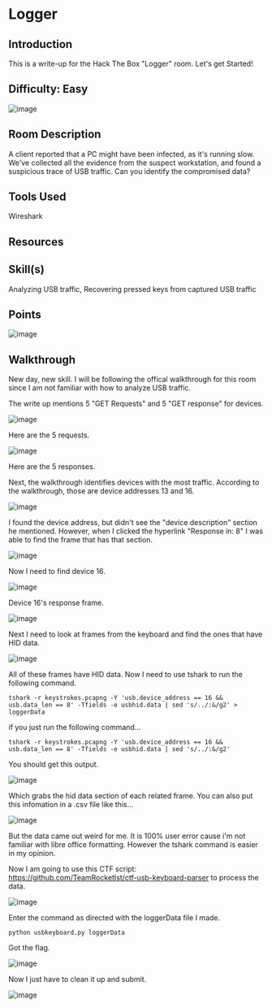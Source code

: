 # Logger
## Introduction
This is a write-up for the Hack The Box "Logger" room. Let's get Started!

## Difficulty: Easy
![image](https://github.com/zrmartin71/HTB_Write_Ups/assets/54414820/7457043a-f953-43ee-996d-2311f0a112d3)

## Room Description
A client reported that a PC might have been infected, as it's running slow. We've collected all the evidence from the suspect workstation, and found a suspicious trace of USB traffic. Can you identify the compromised data?

## Tools Used
Wireshark

## Resources


## Skill(s)
Analyzing USB traffic, Recovering pressed keys from captured USB traffic



## Points
![image](https://github.com/zrmartin71/HTB_Write_Ups/assets/54414820/a604e486-b35e-4871-b908-3e2b8ad406ce)

## Walkthrough
New day, new skill. I will be following the offical walkthrough for this room since I am not familiar with how to analyze USB traffic.

The write up mentions 5 "GET Requests" and 5 "GET response" for devices.

![image](https://github.com/zrmartin71/HTB_Write_Ups/assets/54414820/1ab14b5b-b0a1-4065-874a-5b7e75a7a42a)

Here are the 5 requests.

![image](https://github.com/zrmartin71/HTB_Write_Ups/assets/54414820/3cc6d6ba-9889-47e5-a4a3-832776e90690)

Here are the 5 responses.

Next, the walkthrough identifies devices with the most traffic. According to the walkthrough, those are device addresses 13 and 16.

![image](https://github.com/zrmartin71/HTB_Write_Ups/assets/54414820/a5a4d413-d7e7-4857-aaa7-585769adc58c)

I found the device address, but didn't see the "device description" section he mentioned. However, when I clicked the hyperlink "Response in: 8" I was able to find the frame that has that section.

![image](https://github.com/zrmartin71/HTB_Write_Ups/assets/54414820/ba919e9e-4aa2-467d-b109-fe5310682ecc)

Now I need to find device 16.

![image](https://github.com/zrmartin71/HTB_Write_Ups/assets/54414820/4d512420-5c91-44fc-bc33-b2eae12f4990)

Device 16's response frame.

![image](https://github.com/zrmartin71/HTB_Write_Ups/assets/54414820/a12ff18a-af7d-4d08-90e1-8cdae4ba56a2)

Next I need to look at frames from the keyboard and find the ones that have HID data.

![image](https://github.com/zrmartin71/HTB_Write_Ups/assets/54414820/4f12ac54-90eb-4597-944a-7a425942e2ef)

All of these frames have HID data. Now I need to use tshark to run the following command.

```
tshark -r keystrokes.pcapng -Y 'usb.device_address == 16 && usb.data_len == 8' -Tfields -e usbhid.data | sed 's/../:&/g2' > loggerData
```

if you just run the following command...

```
tshark -r keystrokes.pcapng -Y 'usb.device_address == 16 && usb.data_len == 8' -Tfields -e usbhid.data | sed 's/../:&/g2' 
```

You should get this output.

![image](https://github.com/zrmartin71/HTB_Write_Ups/assets/54414820/6f644f12-9906-4c71-a72b-76c527b79b6d)

Which grabs the hid data section of each related frame. You can also put this infomation in a .csv file like this...

![image](https://github.com/zrmartin71/HTB_Write_Ups/assets/54414820/99a0c1af-be1f-4084-978d-8307f2fabb56)

But the data came out weird for me. It is 100% user error cause i'm not familiar with libre office formatting. However the tshark command is easier in my opinion.

Now I am going to use this CTF script: https://github.com/TeamRocketIst/ctf-usb-keyboard-parser to process the data.

![image](https://github.com/zrmartin71/HTB_Write_Ups/assets/54414820/619b9973-295e-4c1f-8944-690974eaed35)

Enter the command as directed with the loggerData file I made.

``` 
python usbkeyboard.py loggerData 
```

Got the flag.

![image](https://github.com/zrmartin71/HTB_Write_Ups/assets/54414820/ae424cce-18b4-48af-92bb-e9a834c69b43)

Now I just have to clean it up and submit.

![image](https://github.com/zrmartin71/HTB_Write_Ups/assets/54414820/0656f56a-5bc1-40a6-b239-27a46e322e8f)
